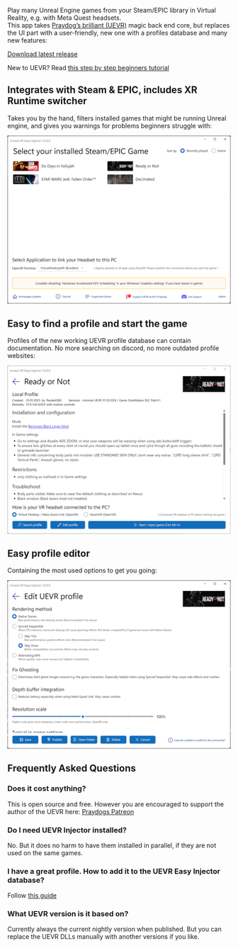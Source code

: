 Play many Unreal Engine games from your Steam/EPIC library in Virtual Reality, e.g. with Meta Quest headsets.  
This app takes [Praydog’s brilliant (UEVR)](https://github.com/praydog/UEVR) magic back end core, but replaces the UI part with a user-friendly, new one with a profiles database and many new features:  

<a href="https://github.com/oduis/UEVRDeluxe/releases" class="download-link">Download latest release</a>

New to UEVR? Read [this step by step beginners tutorial](UEVRTutorial.md)  

## Integrates with Steam & EPIC, includes XR Runtime switcher
Takes you by the hand, filters installed games that might be running Unreal engine, and gives you warnings for problems beginners struggle with:  

![Main screenshot](assets/ScreenMain.png)

## Easy to find a profile and start the game
Profiles of the new working UEVR profile database can contain documentation. No more searching on discord, no more outdated profile websites:  

![Game screenshot](assets/ScreenGame.png)

## Easy profile editor
Containing the most used options to get you going:  

![Profile editor](assets/EditProfile.png)

## Frequently Asked Questions
### Does it cost anything?
This is open source and free. However you are encouraged to support the author of the UEVR here: [Praydogs Patreon](https://patreon.com/praydog)
### Do I need UEVR Injector installed?  
No. But it does no harm to have them installed in parallel, if they are not used on the same games.
### I have a great profile. How to add it to the UEVR Easy Injector database?
Follow [this guide](SubmitProfile.md)
### What UEVR version is it based on?  
Currently always the current nightly version when published. But you can replace the UEVR DLLs manually with another versions if you like.
